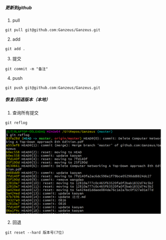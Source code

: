 ##### 更新到github

1. pull

```
git pull git@github.com:Ganzeus/Ganzeus.git
```

2. add

```
git add .
```

3. 提交

```
git commit -m "备注"
```

4. push

```
git push git@github.com:Ganzeus/Ganzeus.git
```



##### 恢复/回退版本（本地）

1. 查询所有提交

```
git reflog
```

![image-20220817220356809](../img/typora-user-images/image-20220817220356809.png)

2. 回退

```
git reset --hard 版本号(7位)
```

